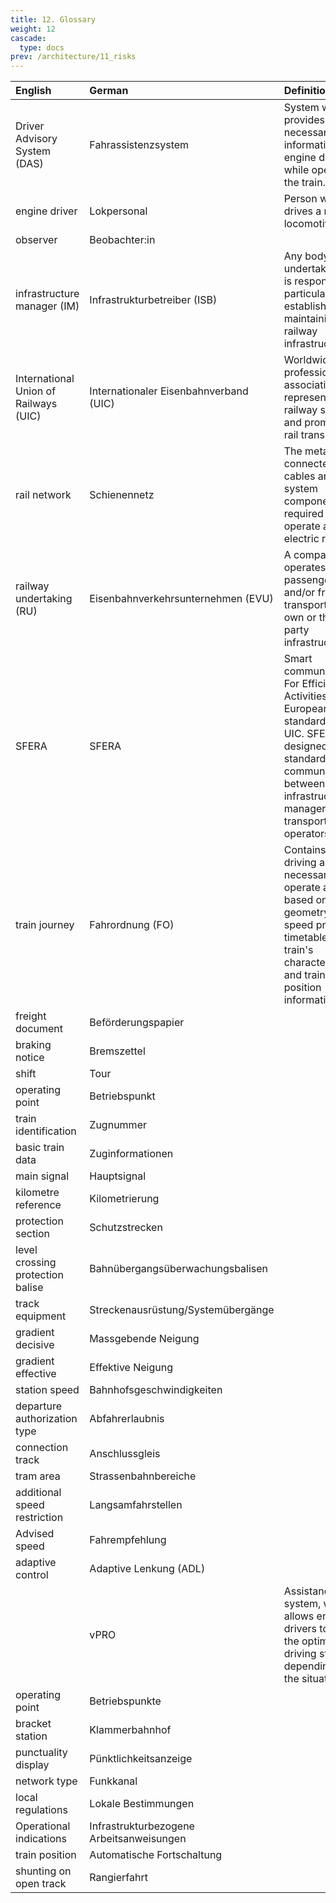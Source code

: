 ```yaml
---
title: 12. Glossary
weight: 12
cascade:
  type: docs
prev: /architecture/11_risks
---
```


| English                               | German                                   | Definition                                                                                                                                                                                     |
|:--------------------------------------|:-----------------------------------------|:-----------------------------------------------------------------------------------------------------------------------------------------------------------------------------------------------|
| Driver Advisory System (DAS)          | Fahrassistenzsystem                      | System which provides necessary information to engine drivers while operating the train.                                                                                                       |
| engine driver                         | Lokpersonal                              | Person who drives a railway locomotive.                                                                                                                                                        |
| observer                              | Beobachter:in                            |                                                                                                                                                                                                |
| infrastructure manager (IM)           | Infrastrukturbetreiber (ISB)             | Any body or undertaking that is responsible in particular for establishing and maintaining railway infrastructure.                                                                             |
| International Union of Railways (UIC) | Internationaler Eisenbahnverband (UIC)   | Worldwide professional association representing the railway sector and promoting rail transport.                                                                                               |
| rail network                          | Schienennetz                             | The metallically connected cables and system components required to operate an electric railway.                                                                                               |
| railway undertaking (RU)              | Eisenbahnverkehrsunternehmen (EVU)       | A company that operates passenger and/or freight transport on its own or third-party infrastructure.                                                                                           |
| SFERA                                 | SFERA                                    | Smart communications For Efficient Rail Activities. is a European standard from UIC. SFERA was designed to standardise communications between infrastructure managers and transport operators. |
| train journey                         | Fahrordnung (FO)                         | Contains the driving advice necessary to operate a train based on track geometry, speed profile, timetable, train's characteristics and train position information.                            |
| freight document                      | Beförderungspapier                       |                                                                                                                                                                                                |
| braking notice                        | Bremszettel                              |                                                                                                                                                                                                |
| shift                                 | Tour                                     |                                                                                                                                                                                                |
| operating point                       | Betriebspunkt                            |                                                                                                                                                                                                |
| train identification                  | Zugnummer                                |                                                                                                                                                                                                |
| basic train data                      | Zuginformationen                         |                                                                                                                                                                                                | 
| main signal                           | Hauptsignal                              |                                                                                                                                                                                                |
| kilometre reference                   | Kilometrierung                           |                                                                                                                                                                                                |
| protection section                    | Schutzstrecken                           |                                                                                                                                                                                                |
| level crossing protection balise      | Bahnübergangsüberwachungsbalisen         |                                                                                                                                                                                                |
| track equipment                       | Streckenausrüstung/Systemübergänge       |                                                                                                                                                                                                |
| gradient decisive                     | Massgebende Neigung                      |                                                                                                                                                                                                |
| gradient effective                    | Effektive Neigung                        |                                                                                                                                                                                                | 
| station speed                         | Bahnhofsgeschwindigkeiten                |                                                                                                                                                                                                |
| departure authorization type          | Abfahrerlaubnis                          |                                                                                                                                                                                                |
| connection track                      | Anschlussgleis                           |                                                                                                                                                                                                |
| tram area                             | Strassenbahnbereiche                     |                                                                                                                                                                                                |
| additional speed restriction          | Langsamfahrstellen                       |                                                                                                                                                                                                |
| Advised speed                         | Fahrempfehlung                           |                                                                                                                                                                                                |
| adaptive control                      | Adaptive Lenkung (ADL)                   |                                                                                                                                                                                                |
|                                       | vPRO                                     | Assistance system, which allows engine drivers to select the optimum driving strategy depending on the situation.                                                                              |
| operating point                       | Betriebspunkte                           |                                                                                                                                                                                                |
| bracket station                       | Klammerbahnhof                           |                                                                                                                                                                                                |
| punctuality display                   | Pünktlichkeitsanzeige                    |                                                                                                                                                                                                |
| network type                          | Funkkanal                                |                                                                                                                                                                                                |
| local regulations                     | Lokale Bestimmungen                      |                                                                                                                                                                                                |
| Operational indications               | Infrastrukturbezogene Arbeitsanweisungen |                                                                                                                                                                                                |
| train position                        | Automatische Fortschaltung               |                                                                                                                                                                                                |
| shunting on open track                | Rangierfahrt                             |                                                                                                                                                                                                |


